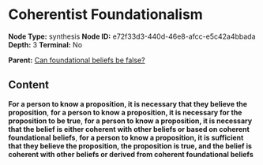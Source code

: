 # Coherentist Foundationalism

**Node Type:** synthesis
**Node ID:** e72f33d3-440d-46e8-afcc-e5c42a4bbada
**Depth:** 3
**Terminal:** No

**Parent:** [Can foundational beliefs be false?](can-foundational-beliefs-be-false.md)

## Content

**For a person to know a proposition, it is necessary that they believe the proposition**, **for a person to know a proposition, it is necessary for the proposition to be true**, **for a person to know a proposition, it is necessary that the belief is either coherent with other beliefs or based on coherent foundational beliefs**, **for a person to know a proposition, it is sufficient that they believe the proposition, the proposition is true, and the belief is coherent with other beliefs or derived from coherent foundational beliefs**
